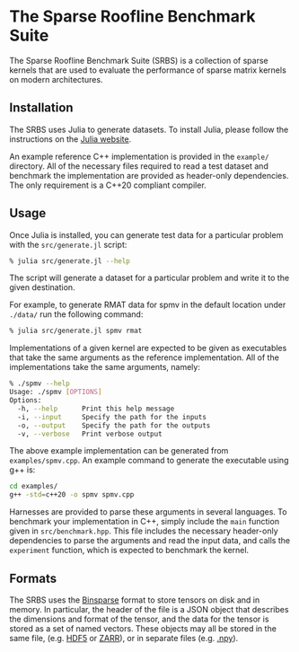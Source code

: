 # The Sparse Roofline Benchmark Suite

The Sparse Roofline Benchmark Suite (SRBS) is a collection of sparse kernels
that are used to evaluate the performance of sparse matrix kernels on modern
architectures.

## Installation

The SRBS uses Julia to generate datasets. To install Julia, please follow
the instructions on the [Julia website](https://julialang.org/downloads/).

An example reference C++ implementation is provided in the `example/` directory.
All of the necessary files required to read a test dataset and benchmark the
implementation are provided as header-only dependencies. The only requirement is
a C++20 compliant compiler.

## Usage

Once Julia is installed, you can generate test data for a particular problem
with the `src/generate.jl` script:

```bash
% julia src/generate.jl --help
```

The script will generate a dataset for a particular problem and write it to
the given destination.

For example, to generate RMAT data for spmv in the default location under
`./data/` run the following command: 
```bash
% julia src/generate.jl spmv rmat 
```

Implementations of a given kernel are expected to be given as executables that
take the same arguments as the reference implementation. All of the
implementations take the same arguments, namely:

```bash
% ./spmv --help
Usage: ./spmv [OPTIONS]
Options:
  -h, --help      Print this help message
  -i, --input     Specify the path for the inputs
  -o, --output    Specify the path for the outputs
  -v, --verbose   Print verbose output
```

The above example implementation can be generated from `examples/spmv.cpp`. 
An example command to generate the executable using g++ is:
```bash
cd examples/
g++ -std=c++20 -o spmv spmv.cpp
```

Harnesses are provided to parse these arguments in several languages. To
benchmark your implementation in C++, simply include the `main` function given
in `src/benchmark.hpp`. This file includes the necessary header-only
dependencies to parse the arguments and read the input data, and calls the
`experiment` function, which is expected to benchmark the kernel.

## Formats

The SRBS uses the
[Binsparse](https://github.com/GraphBLAS/binsparse-specification) format to
store tensors on disk and in memory. In particular, the header of the file is a
JSON object that describes the dimensions and format of the tensor, and the data
for the tensor is stored as a set of named vectors. These objects may all be
stored in the same file, (e.g. [HDF5](https://www.hdfgroup.org/solutions/hdf5/)
or [ZARR](https://zarr.readthedocs.io/en/stable/)), or in separate files (e.g.
[.npy](https://numpy.org/doc/stable/reference/generated/numpy.load.html)).
